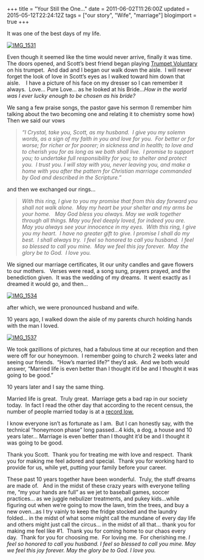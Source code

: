 +++
title = "Your Still the One…"
date = 2011-06-02T11:26:00Z
updated = 2015-05-12T22:24:12Z
tags = ["our story", "Wife", "marriage"]
blogimport = true 
+++

It was one of the best days of my life.&#160; 

[![IMG_1531](https://latc.s3.amazonaws.com/wp-content/uploads/2011/06/IMG_1531.jpg "IMG_1531")](https://latc.s3.amazonaws.com/wp-content/uploads/2011/06/IMG_1531.jpg)

Even though it seemed like the time would never arrive, finally it was time.&#160; The doors opened, and Scott’s best friend began playing [Trumpet Voluntary](http://www.youtube.com/watch?v=8lTTWraugCI&amp;feature=related) on his trumpet.&#160; And dad and I began our walk down the aisle.&#160; I will never forget the look of love in Scott’s eyes as I walked toward him down that aisle.&#160;&#160;&#160; I have a picture of his face on my dresser so I can remember it always.&#160; Love… Pure Love… as he looked at his Bride…_How in the world was I ever lucky enough to be chosen as his bride?&#160;_ 

We sang a few praise songs, the pastor gave his sermon (I remember him talking about the two becoming one and relating it to chemistry some how)&#160; Then we said our vows 
  > _“I Crystal, take you, Scott, as my husband.&#160; I give you my solemn words, as a sign of my faith in you and love for you.&#160; For better or for worse; for richer or for poorer; in sickness and in health; to love and to cherish you for as long as we both shall live.&#160; I promise to support you; to undertake full responsibility for you; to shelter and protect you.&#160; I trust you. I will stay with you, never leaving you, and make a home with you after the pattern for Christian marriage commanded by God and described in the Scripture.”_  

and then we exchanged our rings…
  > _With this ring, I give to you my promise that from this day forward you shall not walk alone.&#160; May my heart be your shelter and my arms be your home.&#160;&#160; May God bless you always. May we walk together through all things. May you feel deeply loved, for indeed you are.&#160; May you always see your innocence in my eyes.&#160; With this ring, I give you my heart.&#160; I have no greater gift to give. I promise I shall do my best.&#160; I shall always try.&#160; I feel so honored to call you husband.&#160; I feel so blessed to call you mine.&#160; May we feel this joy forever.&#160; May the glory be to God.&#160; I love you._  

We signed our marriage certificates, lit our unity candles and gave flowers to our mothers.&#160;&#160; Verses were read, a song sung, prayers prayed, and the benediction given.&#160; It was the wedding of my dreams.&#160; It went exactly as I dreamed it would go, and then…

[![IMG_1534](https://latc.s3.amazonaws.com/wp-content/uploads/2011/06/IMG_1534.jpg "IMG_1534")](https://latc.s3.amazonaws.com/wp-content/uploads/2011/06/IMG_1534.jpg) 

after which, we were pronounced husband and wife.

10 years ago, I walked down the aisle of my parents church holding hands with the man I loved.&#160; 

[![IMG_1537](https://latc.s3.amazonaws.com/wp-content/uploads/2011/06/IMG_1537.jpg "IMG_1537")](https://latc.s3.amazonaws.com/wp-content/uploads/2011/06/IMG_1537.jpg)

We took gazillions of pictures, had a fabulous time at our reception and then were off for our honeymoon.&#160; I remember going to church 2 weeks later and seeing our friends.&#160; “How’s married life?” they’d ask.&#160; And we both would answer, “Married life is even better than I thought it’d be and I thought it was going to be good.” 

10 years later and I say the same thing.&#160; 

Married life is great.&#160; Truly great.&#160; Marriage gets a bad rap in our society today.&#160; In fact I read the other day that according to the recent census, the number of people married today is at a [record low.](http://www.prb.org/Articles/2010/usmarriagedecline.aspx)&#160; 

I know everyone isn’t as fortunate as I am.&#160; But I can honestly say, with the technical “honeymoon phase” long passed…4 kids, a dog, a house and 10 years later… Marriage is even better than I thought it’d be and I thought it was going to be good.&#160; 

Thank you Scott.&#160; Thank you for treating me with love and respect.&#160; Thank you for making me feel adored and special.&#160; Thank you for working hard to provide for us, while yet, putting your family before your career. 

These past 10 years together have been wonderful.&#160; Truly, the stuff dreams are made of.&#160;&#160; And in the midst of these crazy years with everyone telling me, “my your hands are full” as we jet to baseball games, soccer practices… as we juggle nebulizer treatments, and pukey kids…while figuring out when we’re going to mow the lawn, trim the trees, and buy a new oven…as I try vainly to keep the fridge stocked and the laundry folded… in the midst of what some might call the mundane of every day life and others might just call the circus… in the midst of all that… thank you for making me feel like #1.&#160; Thank you for coming home to our chaos every day.&#160; Thank for you for choosing me.&#160; For loving me.&#160; For cherishing me.  _I feel so honored to call you husband. I feel so blessed to call you mine. May we feel this joy forever. May the glory be to God. I love you._ 

